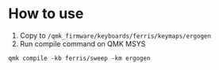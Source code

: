 # How to use
1. Copy to `/qmk_firmware/keyboards/ferris/keymaps/ergogen`
2. Run compile command on QMK MSYS
```
qmk compile -kb ferris/sweep -km ergogen
```